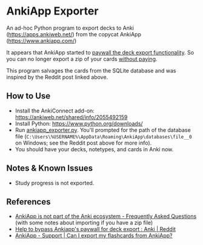 # AnkiApp Exporter

An ad-hoc Python program to export decks to Anki (https://apps.ankiweb.net/) from the copycat AnkiApp (https://www.ankiapp.com/)

It appears that AnkiApp started to [paywall the deck export functionality](https://www.reddit.com/r/Anki/comments/ocbhry/help_to_bypass_ankiapps_paywall_for_deck_export/).
So you can no longer export a zip of your cards [without paying](https://www.ankiapp.com/support/solutions/ddcf01b0/can-i-export-my-flashcards-from-ankiapp-/).

This program salvages the cards from the SQLite database and was inspired by the Reddit post linked above.

## How to Use

- Install the AnkiConnect add-on: https://ankiweb.net/shared/info/2055492159
- Install Python: https://www.python.org/downloads/
- Run [ankiapp_exporter.py](ankiapp_exporter.py). You'll prompted for the path of the database file (`C:\Users\%USERNAME%\AppData\Roaming\AnkiApp\databases\file__0` on Windows; see the Reddit post above for more info).
- You should have your decks, notetypes, and cards in Anki now.

## Notes & Known Issues
- Study progress is not exported.

## References

- [AnkiApp is not part of the Anki ecosystem - Frequently Asked Questions](https://faqs.ankiweb.net/ankiapp-is-not-part-of-the-anki-ecosystem.html) (with some notes about importing if you have a zip file)
- [Help to bypass Ankiapp's paywall for deck export : Anki | Reddit](https://www.reddit.com/r/Anki/comments/ocbhry/help_to_bypass_ankiapps_paywall_for_deck_export/)
- [AnkiApp - Support | Can I export my flashcards from AnkiApp?](https://www.ankiapp.com/support/solutions/ddcf01b0/can-i-export-my-flashcards-from-ankiapp-/)
